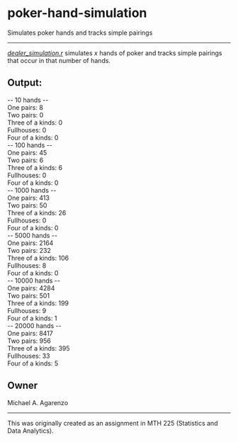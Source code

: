 # poker-hand-simulation
Simulates poker hands and tracks simple pairings

---

[*dealer_simulation.r*](https://github.com/magarenzo/poker-hand-simulation/blob/master/dealer_simulation.r) simulates <i>x</i> hands of poker and tracks simple pairings that occur in that number of hands.

## Output:

-- 10 hands --<br>One pairs:  8<br>Two pairs:  0<br>Three of a kinds:  0<br>Fullhouses:  0<br>Four of a kinds:  0<br>-- 100 hands --<br>One pairs:  45<br>Two pairs:  6<br>Three of a kinds:  6<br>Fullhouses:  0<br>Four of a kinds:  0<br>-- 1000 hands --<br>One pairs:  413<br>Two pairs:  50<br>Three of a kinds:  26<br>Fullhouses:  0<br>Four of a kinds:  0<br>-- 5000 hands --<br>One pairs:  2164<br>Two pairs:  232<br>Three of a kinds:  106<br>Fullhouses:  8<br>Four of a kinds:  0<br>-- 10000 hands --<br>One pairs:  4284<br>Two pairs:  501<br>Three of a kinds:  199<br>Fullhouses:  9<br>Four of a kinds:  1<br>-- 20000 hands --<br>One pairs:  8417<br>Two pairs:  956<br>Three of a kinds:  395<br>Fullhouses:  33<br>Four of a kinds:  5

## Owner

Michael A. Agarenzo

---

This was originally created as an assignment in MTH 225 (Statistics and Data Analytics).
